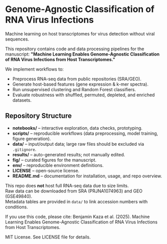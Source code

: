# Genome-Agnostic Classification of RNA Virus Infections
Machine learning on host transcriptomes for virus detection without viral sequences.

This repository contains code and data processing pipelines for the manuscript:
**"Machine Learning Enables Genome-Agnostic Classification of RNA Virus Infections from Host Transcriptomes."**

We implement workflows to:
- Preprocess RNA-seq data from public repositories (SRA/GEO).
- Generate host-based features (gene expression & k-mer spectra).
- Run unsupervised clustering and Random Forest classifiers.
- Evaluate robustness with shuffled, permuted, depleted, and enriched datasets.

## Repository Structure
- **notebooks/** – interactive exploration, data checks, prototyping.  
- **scripts/** – reproducible workflows (data preprocessing, model training, figure generation).  
- **data/** – input/output data; large raw files should be excluded via `.gitignore`.  
- **results/** – auto-generated results; not manually edited.  
- **fig/** – curated figures for the manuscript.  
- **env/** – reproducible environment definitions.  
- **LICENSE** – open-source license.  
- **README.md** – documentation for installation, usage, and repo overview.  

This repo does **not** host full RNA-seq data due to size limits.  
Raw data can be downloaded from SRA (PRJNA1074963) and GEO (GSE49840).  
Metadata tables are provided in `data/` to link accession numbers with conditions.

If you use this code, please cite:
Benjamin Kaza et al. (2025). Machine Learning Enables Genome-Agnostic Classification of RNA Virus Infections from Host Transcriptomes.

MIT License. See LICENSE file for details.
